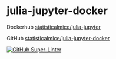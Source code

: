 # julia-jupyter-docker

Dockerhub [statisticalmice/julia-jupyter](https://hub.docker.com/repository/docker/statisticalmice/julia-jupyter)

GitHub [statisticalmice/julia-jupyter-docker](https://github.com/StatisticalMice/julia-jupyter-docker)

[![GitHub Super-Linter](https://github.com/StatisticalMice/julia-jupyter-docker/workflows/Super-Linter/badge.svg)](https://github.com/marketplace/actions/super-linter)

